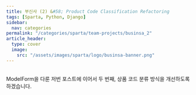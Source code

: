 ```yaml
---
title: 부신사 (2) &#58; Product Code Classification Refactoring
tags: [Sparta, Python, Django]
sidebar:
  nav: categories
permalink: "/categories/sparta/team-projects/businsa_2"
article_header:
  type: cover
  image:
    src: "/assets/images/sparta/logo/businsa-banner.png"
---
```


<!-- more -->

<br/> ModelForm을 다룬 저번 포스트에 이어서 두 번째, 상품 코드 분류 방식을 개선하도록 하겠습니다.
